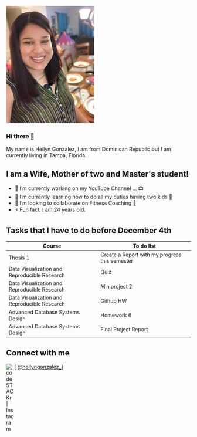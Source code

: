 ![Github](https://github.com/Heilyn96/Heilyn96/blob/main/imagenes/me.jpg)

### Hi there 👋

My name is Heilyn Gonzalez, I am from Dominican Republic but I am currently living in Tampa, Florida. 

## I am a Wife, Mother of two and Master's student!
- 🔭 I’m currently working on my YouTube Channel ... 📺 
- 🌱 I’m currently learning how to do all my duties having two kids 🤣
- 👯 I’m looking to collaborate on Fitness Coaching 💪 
- ⚡ Fun fact: I am 24 years old. 

## Tasks that I have to do before December 4th 
Course | To do list
------------ | -------------
Thesis 1  | Create a Report with my progress this semester
Data Visualization and Reproducible Research | Quiz
Data Visualization and Reproducible Research   | Miniproject 2 
Data Visualization and Reproducible Research   | Github HW
Advanced Database Systems Design | Homework 6
Advanced Database Systems Design | Final Project Report


## Connect with me

[<img align="left" alt="codeSTACKr | Instagram" width="22px" src="https://cdn.jsdelivr.net/npm/simple-icons@v3/icons/instagram.svg" /> [ @heilyngonzalez_](https://www.instagram.com/heilyngonzalez_/)]







